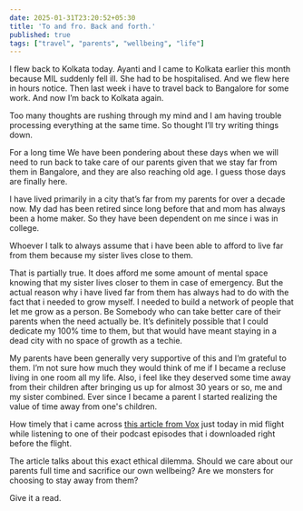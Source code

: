 ```yaml
---
date: 2025-01-31T23:20:52+05:30
title: 'To and fro. Back and forth.'
published: true
tags: ["travel", "parents", "wellbeing", "life"]
---
```

I flew back to Kolkata today. Ayanti and I came to Kolkata earlier this month because MIL suddenly fell ill. She had to be hospitalised. And we flew here in hours notice. Then last week i have to travel back to Bangalore for some work. And now I’m back to Kolkata again.

Too many thoughts are rushing through my mind and I am having trouble processing everything at the same time. So thought I’ll try writing things down.

For a long time We have been pondering about these days when we will need to run back to take care of our parents given that we stay far from them in Bangalore, and they are also reaching old age. I guess those days are finally here.

I have lived primarily in a city that’s far from my parents for over a decade now. My dad has been retired since long before that and mom has always been a home maker. So they have been dependent on me since i was in college.

Whoever I talk to always assume that i have been able to afford to live far from them because my sister lives close to them.

That is partially true. It does afford me some amount of mental space knowing that my sister lives closer to them in case of emergency. But the actual reason why i have lived far from them has always had to do with the fact that i needed to grow myself. I needed to build a network of people that let me grow as a person. Be Somebody who can take better care of their parents when the need actually be. It’s definitely possible that I could dedicate my 100% time to them, but that would have meant staying in a dead city with no space of growth as a techie.

My parents have been generally very supportive of this and I’m grateful to them. I’m not sure how much they would think of me if I became a recluse living in one room all my life. Also, i feel like they deserved some time away from their children after bringing us up for almost 30 years or so, me and my sister combined. Ever since I became a parent I started realizing the value of time away from one's children.

How timely that i came across [this article from Vox](https://www.vox.com/future-perfect/370030/advice-column-aging-parents-retirement-community-elder-care) just today in mid flight while listening to one of their podcast episodes that i downloaded right before the flight.

The article talks about this exact ethical dilemma. Should we care about our parents full time and sacrifice our own wellbeing? Are we monsters for choosing to stay away from them?

Give it a read.
